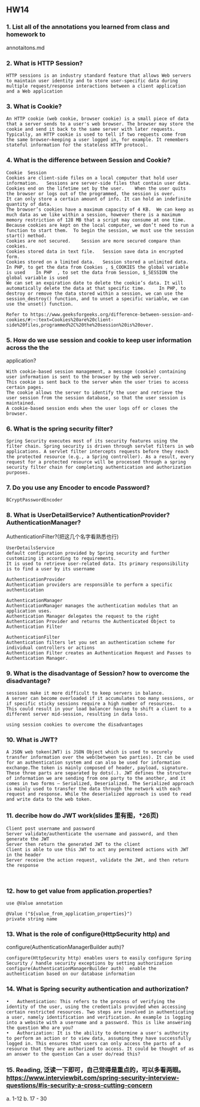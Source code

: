 ## HW14

### 1. List all of the annotations you learned from class and homework to
annotaitons.md

### 2. What is HTTP Session?
```
HTTP sessions is an industry standard feature that allows Web servers to maintain user identity and to store user-specific data during multiple request/response interactions between a client application and a Web application

```

### 3. What is Cookie?
```
An HTTP cookie (web cookie, browser cookie) is a small piece of data that a server sends to a user's web browser. The browser may store the cookie and send it back to the same server with later requests. Typically, an HTTP cookie is used to tell if two requests come from the same browser—keeping a user logged in, for example. It remembers stateful information for the stateless HTTP protocol.
```

### 4. What is the difference between Session and Cookie?
```
Cookie	Session
Cookies are client-side files on a local computer that hold user information.	Sessions are server-side files that contain user data.
Cookies end on the lifetime set by the user.	When the user quits the browser or logs out of the programmed, the session is over.
It can only store a certain amount of info.	It can hold an indefinite quantity of data.
The browser’s cookies have a maximum capacity of 4 KB.	We can keep as much data as we like within a session, however there is a maximum memory restriction of 128 MB that a script may consume at one time.
Because cookies are kept on the local computer, we don’t need to run a function to start them.	To begin the session, we must use the session start() method.
Cookies are not secured.	Session are more secured compare than cookies.
Cookies stored data in text file.	Session save data in encrypted form.
Cookies stored on a limited data.	Session stored a unlimited data.
In PHP, to get the data from Cookies , $_COOKIES the global variable is used	In PHP  , to set the data from Session, $_SESSION the global variable is used
We can set an expiration date to delete the cookie’s data. It will automatically delete the data at that specific time. 	In PHP, to destroy or remove the data stored within a session, we can use the session_destroy() function, and to unset a specific variable, we can use the unset() function.

Refer to https://www.geeksforgeeks.org/difference-between-session-and-cookies/#:~:text=Cookies%20are%20client-side%20files,programmed%2C%20the%20session%20is%20over.
```

### 5. How do we use session and cookie to keep user information across the the
application?
```
With cookie-based session management, a message (cookie) containing user information is sent to the browser by the web server. 
This cookie is sent back to the server when the user tries to access certain pages. 
The cookie allows the server to identify the user and retrieve the user session from the session database, so that the user session is maintained. 
A cookie-based session ends when the user logs off or closes the browser. 

```

### 6. What is the spring security filter?
```
Spring Security executes most of its security features using the filter chain. Spring security is driven through servlet filters in web applications. A servlet filter intercepts requests before they reach the protected resource (e.g., a Spring controller). As a result, every request for a protected resource will be processed through a spring security filter chain for completing authentication and authorization purposes.
```

### 7. Do you use any Encoder to encode Password?
```
BCryptPasswordEncoder

```

### 8. What is UserDetailService? AuthenticationProvider?AuthenticationManager?
AuthenticationFilter?(把这⼏个名字看熟悉也⾏)
```
UserDetailsService
default configuration provided by Spring security and further customizing it according to requirements.
It is used to retrieve user-related data. Its primary responsibility is to find a user by its username

AuthenticationProvider
Authentication providers are responsible to perform a specific authentication

AuthenticationManager
AuthenticationManager manages the authentication modules that an application uses. 
Authentication Manager delegates the request to the right Authentication Provider and returns the Authenticated Object to Authentication Filter

AuthenticationFilter
Authentication filters let you set an authentication scheme for individual controllers or actions
Authentication Filter creates an Authentication Request and Passes to Authentication Manager.

```

### 9. What is the disadvantage of Session? how to overcome the disadvantage?
```
sessions make it more difficult to keep servers in balance. 
A server can become overloaded if it accumulates too many sessions, or if specific sticky sessions require a high number of resources. 
This could result in your load balancer having to shift a client to a different server mid-session, resulting in data loss.

using session cookies to overcome the disadvantages

```
### 10. What is JWT?
```
A JSON web token(JWT) is JSON Object which is used to securely transfer information over the web(between two parties). It can be used for an authentication system and can also be used for information exchange.The token is mainly composed of header, payload, signature. These three parts are separated by dots(.). JWT defines the structure of information we are sending from one party to the another, and it comes in two forms – Serialized, Deserialized. The Serialized approach is mainly used to transfer the data through the network with each request and response. While the deserialized approach is used to read and write data to the web token.
```
### 11. decribe how do JWT work(slides ⾥有图，†26页)
```
Client post username and password
Server validate/authenticate the username and password, and then generate the JWT
Server then return the generated JWT to the client
Client is able to use this JWT to act any permiteed actions with JWT in the header
Server receive the action request, validate the JWt, and then return the response

 
```

### 12. how to get value from application.properties?
```
use @Value annotation

@Value ("${value_from_application_properties}")
private string name
```

### 13. What is the role of configure(HttpSecurity http) and
configure(AuthenticationManagerBuilder auth)?
```
configure(HttpSecurity http) enables users to easily configure Spring Security / handle security exceptions by setting authorization 
configure(AuthenticationManagerBuilder auth)  enable the authentication based on our database information

```

### 14. What is Spring security authentication and authorization?
```
•	Authentication: This refers to the process of verifying the identity of the user, using the credentials provided when accessing certain restricted resources. Two steps are involved in authenticating a user, namely identification and verification. An example is logging into a website with a username and a password. This is like answering the question Who are you?  
•	Authorization: It is the ability to determine a user's authority to perform an action or to view data, assuming they have successfully logged in. This ensures that users can only access the parts of a resource that they are authorized to access. It could be thought of as an answer to the question Can a user do/read this? 

```
### 15. Reading, 泛读⼀下即可，⾃⼰觉得是重点的，可以多看两眼。https://www.interviewbit.com/spring-security-interview-questions/#is-security-a-cross-cutting-concern
a. 1-12
b. 17 - 30
